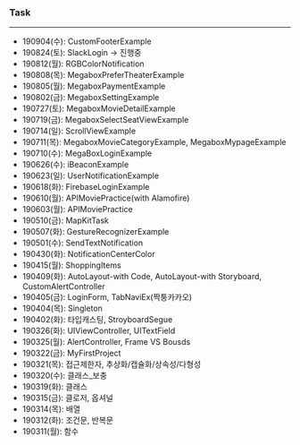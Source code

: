 ### Task

---

- 190904(수): CustomFooterExample
- 190824(토): SlackLogin -> 진행중
- 190812(월): RGBColorNotification
- 190808(목): MegaboxPreferTheaterExample
- 190805(월): MegaboxPaymentExample
- 190802(금): MegaboxSettingExample
- 190727(토): MegaboxMovieDetailExample
- 190719(금): MegaboxSelectSeatViewExample
- 190714(일): ScrollViewExample
- 190711(목): MegaboxMovieCategoryExample, MegaboxMypageExample
- 190710(수): MegaBoxLoginExample
- 190626(수): iBeaconExample
- 190623(일): UserNotificationExample
- 190618(화): FirebaseLoginExample
- 190610(월): APIMoviePractice(with Alamofire)
- 190603(월): APIMoviePractice
- 190510(금): MapKitTask
- 190507(화): GestureRecognizerExample
- 190501(수): SendTextNotification
- 190430(화): NotificationCenterColor
- 190415(월): ShoppingItems
- 190409(화): AutoLayout-with Code, AutoLayout-with Storyboard, CustomAlertController
- 190405(금): LoginForm, TabNaviEx(짝퉁카카오)
- 190404(목): Singleton
- 190402(화): 타입캐스팅, StroyboardSegue
- 190326(화): UIViewController, UITextField
- 190325(월): AlertController, Frame VS Bousds
- 190322(금): MyFirstProject
- 190321(목): 접근제한자, 추상화/캡슐화/상속성/다형성
- 190320(수): 클래스_보충
- 190319(화): 클래스
- 190315(금): 클로저, 옵셔널
- 190314(목): 배열
- 190312(화): 조건문, 반복문
- 190311(월): 함수



